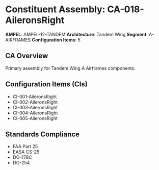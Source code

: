 # Constituent Assembly: CA-018-AileronsRight

**AMPEL**: AMPEL-12-TANDEM
**Architecture**: Tandem Wing
**Segment**: A-AIRFRAMES
**Configuration Items**: 5

## CA Overview
Primary assembly for Tandem Wing A Airframes components.

## Configuration Items (CIs)
- CI-001-AileronsRight
- CI-002-AileronsRight
- CI-003-AileronsRight
- CI-004-AileronsRight
- CI-005-AileronsRight

## Standards Compliance
- FAA Part 25
- EASA CS-25
- DO-178C
- DO-254
